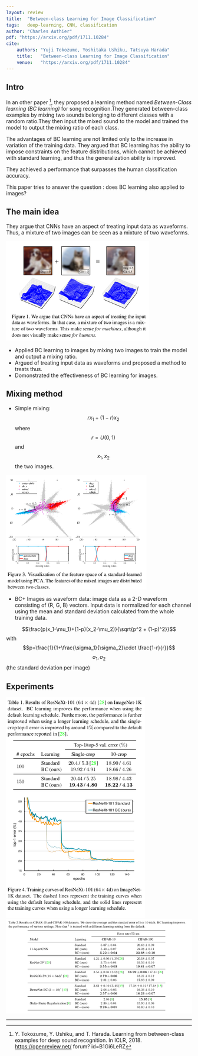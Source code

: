 ```yaml
---
layout: review
title:  "Between-class Learning for Image Classification"
tags:   deep-learning, CNN, classification
author: "Charles Authier"
pdf: "https://arxiv.org/pdf/1711.10284"
cite:
    authors: "Yuji Tokozume, Yoshitaka Ushiku, Tatsuya Harada"
    title:   "Between-class Learning for Image Classification"
    venue:   "https://arxiv.org/pdf/1711.10284"
---
```


## Intro
In an other paper [^fn], they proposed a learning method named *Between-Class learning (BC learning)* for song recognition.They generated between-class examples by mixing two sounds belonging to different classes with a random ratio.They then input the mixed sound to the model and trained the model to output the mixing ratio of each class.

The advantages of BC learning are not limited only to the increase in variation of the training data. They argued that BC learning has the ability to impose constraints on the feature distributions, which
cannot be achieved with standard learning, and thus the generalization ability is improved.

They achieved a performance that surpasses the human classification accuracy.

This paper tries to answer the question : does BC learning also applied to images?

## The main idea
They argue that CNNs have an aspect of treating input data as waveforms. Thus, a mixture of two images can be seen as a mixture of two waveforms.

![](/deep-learning/images/BC_learning/BClearning_input.png)

- Applied BC learning to images by mixing two images to train the model and output a mixing ratio.
- Argued of treating input data as waveforms and proposed a method to treats thus.
- Domonstrated the effectiveness of BC learning for images.

## Mixing method
- Simple mixing: $$r x_1+(1-r)x_2$$ where $$r = U(0, 1)$$ and $$x_1, x_2$$ the two images.

![](/deep-learning/images/BC_learning/BC_standar.png)

- BC+ Images as waveform data: image data as a 2-D waveform consisting of (R, G, B) vectors. Input data is normalized for each channel using the mean and standard deviation calculated from the whole training data.

$$\frac{p(x_1-\mu_1)+(1-p)(x_2-\mu_2)}{\sqrt{p^2 + (1-p)^2}}$$ with $$p=\frac{1}{1+\frac{\sigma_1}{\sigma_2}\cdot \frac{1-r}{r}}$$
$$\sigma_1,\sigma_2$$ (the standard deviation per image)

## Experiments
![](/deep-learning/images/BC_learning/BC_imageNet.png)
![](/deep-learning/images/BC_learning/BC_results.png)

---
[^fn]: Y. Tokozume, Y. Ushiku, and T. Harada. Learning from between-class examples for deep sound recognition. In ICLR, 2018. https://openreview.net/ forum? id=B1Gi6LeRZ

